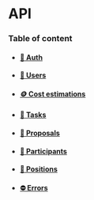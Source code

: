 # API

### Table of content

- #### [🔐 Auth](./AUTH.md) 
- #### [👤 Users](./USERS.md)
- #### [🪙 Cost estimations](./ESTIMATIONS.md)
- #### [📝 Tasks](./TASK.md) 
- #### [🧾 Proposals](./PROPOSALS.md)
- #### [👥 Participants](./PARTICIPANTS.md)
- #### [💼 Positions](./POSITIONS.md)
- #### [⛔ Errors](./ERRORS.md)

